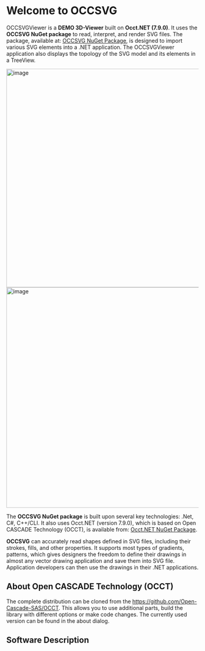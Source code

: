 # Welcome to OCCSVG

OCCSVGViewer is a <b>DEMO 3D-Viewer</b> built on <b>Occt.NET (7.9.0)</b>. It uses the <b>OCCSVG NuGet package</b> to read, interpret, and render SVG files. 
The package, available at: [OCCSVG NuGet Package](https://www.nuget.org/packages/OCCSVG), is designed to import various SVG elements into a .NET application. 
The OCCSVGViewer application also displays the topology of the SVG model and its elements in a TreeView.

<img width="939" height="571" alt="image" src="https://github.com/user-attachments/assets/8c336e3e-ef01-4456-81c0-9a07036cb918" />
<img width="940" height="576" alt="image" src="https://github.com/user-attachments/assets/26e2ee65-46e3-4d0f-994f-285ff3892cf8" />

The <b>OCCSVG NuGet package</b> is built upon several key technologies: .Net, C#, C++/CLI. It also uses Occt.NET (version 7.9.0), which is based on Open CASCADE Technology (OCCT), is available from: 
[Occt.NET NuGet Package](https://www.nuget.org/packages/Occt.NET).

<b>OCCSVG</b> can accurately read shapes defined in SVG files, including their strokes, fills, and other properties. 
It supports most types of gradients, patterns, which gives designers the freedom to define their drawings in almost any vector drawing application and save them into SVG file. 
Application developers can then use the drawings in their .NET applications. 


## About Open CASCADE Technology (OCCT)
The complete distribution can be cloned from the https://github.com/Open-Cascade-SAS/OCCT.
This allows you to use additional parts, build the library with different options or make code changes. The currently used version can be found in the about dialog.

## Software Description
